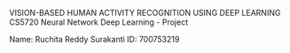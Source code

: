 VISION-BASED HUMAN ACTIVITY RECOGNITION USING DEEP LEARNING
CS5720 Neural Network Deep Learning - Project

Name: Ruchita Reddy Surakanti
ID: 700753219
